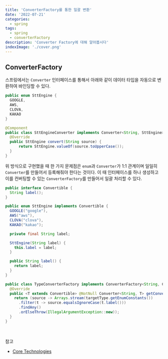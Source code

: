 ```yaml
---
title: 'ConverterFactory를 통한 일괄 변환'
date: '2022-07-21'
categories:
  - spring
tags:
  - spring
  - converterFactory
description: 'Converter Factory에 대해 알아봅시다'
indexImage: './cover.png'
---
```


## ConverterFactory

스프링에서는 ```Converter``` 인터페이스를 통해서 아래와 같이 데이터 타입을 자동으로 변환하여 바인딩할 수 있다.

``` java
public enum SttEngine {
  GOOGLE,
  AWS,
  CLOVA,
  KAKAO
}
```

``` java
@Component
public class SttEngineConverter implements Converter<String, SttEngine> {
  @Override
  public SttEngine convert(String source) {
      return SttEngine.valueOf(source.toUpperCase());
  }
}
```

위 방식으로 구현했을 때 한 가지 문제점은 ```enum```과 ```Converter```가 1:1 관계이며 일일히 ```Converter```를 만들어서 등록해줘야 한다는 것이다. 
이 때 인터페이스를 하나 생성하고 이를 컨버팅할 수 있는 ```ConverterFactory```를 만들어서 일괄 처리할 수 있다.

``` java
public interface Convertible {
  String label();
}
```

``` java
public enum SttEngine implements Convertible {
  GOOGLE("google"),
  AWS("aws"),
  CLOVA("clova"),
  KAKAO("kakao");

  private final String label;

  SttEngine(String label) {
    this.label = label;
  }

  public String label() {
    return label;
  }
}
```

``` java
public class TypeConverterFactory implements ConverterFactory<String, Convertible> {
  @Override
  public <T extends Convertible> @NotNull Converter<String, T> getConverter(@NotNull Class<T> targetType) {
    return (source -> Arrays.stream(targetType.getEnumConstants())
      .filter(t -> source.equalsIgnoreCase(t.label()))
      .findAny()
      .orElseThrow(IllegalArgumentException::new));
  }
}
```

<br/>

참고
- [Core Technologies](https://docs.spring.io/spring-framework/docs/current/reference/html/core.html)